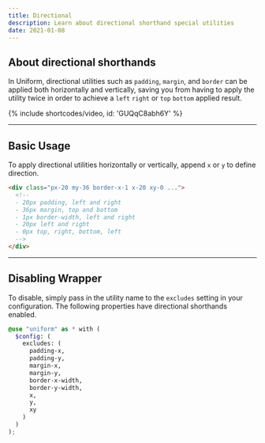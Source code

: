 ```yaml
---
title: Directional
description: Learn about directional shorthand special utilities
date: 2021-01-08
---
```


## About directional shorthands

In Uniform, directional utilities such as `padding`, `margin`, and `border` can be applied both horizontally and vertically, saving you from having to apply the utility twice in order to achieve a `left` `right` or `top` `bottom` applied result.

{% include shortcodes/video, id: 'GUQqC8abh6Y' %}

---

## Basic Usage

To apply directional utilities horizontally or vertically, append `x` or `y` to define direction.

```html
<div class="px-20 my-36 border-x-1 x-20 xy-0 ...">
  <!--
  - 20px padding, left and right
  - 36px margin, top and bottom
  - 1px border-width, left and right
  - 20px left and right
  - 0px top, right, bottom, left
  -->
</div>
```

---

## Disabling Wrapper

To disable, simply pass in the utility name to the `excludes` setting in your configuration. The following properties have directional shorthands enabled.

```scss
@use "uniform" as * with (
  $config: (
    excludes: (
      padding-x,
      padding-y,
      margin-x,
      margin-y,
      border-x-width,
      border-y-width,
      x,
      y,
      xy
    )
  )
);
```